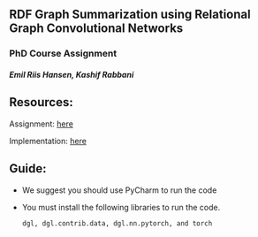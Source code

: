 ## RDF Graph Summarization using Relational Graph Convolutional Networks 

### PhD Course Assignment

##### Emil Riis Hansen, Kashif Rabbani

## Resources:

Assignment: [here](https://github.com/IKnowLogic/RDF-Summarization-Miniproject/blob/master/Assignment.pdf)

Implementation: [here](https://github.com/IKnowLogic/RDF-Summarization-Miniproject/blob/master/main.py)


## Guide:

- We suggest you should use PyCharm to run the code
- You must install the following libraries to run the code.

  ```sh
  dgl, dgl.contrib.data, dgl.nn.pytorch, and torch
  ```
